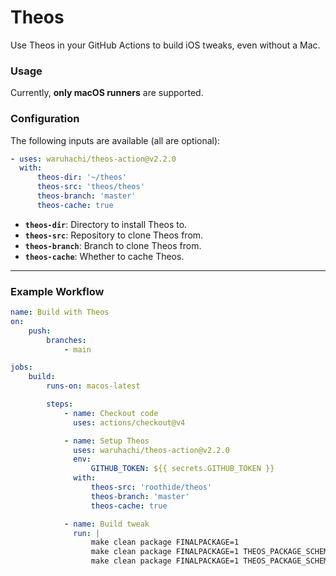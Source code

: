 # Theos

Use Theos in your GitHub Actions to build iOS tweaks, even without a Mac.

### Usage

Currently, **only macOS runners** are supported.

### Configuration

The following inputs are available (all are optional):

```yaml
- uses: waruhachi/theos-action@v2.2.0
  with:
      theos-dir: '~/theos'
      theos-src: 'theos/theos'
      theos-branch: 'master'
      theos-cache: true
```

-   **`theos-dir`**: Directory to install Theos to.
-   **`theos-src`**: Repository to clone Theos from.
-   **`theos-branch`**: Branch to clone Theos from.
-   **`theos-cache`**: Whether to cache Theos.

---

### Example Workflow

```yaml
name: Build with Theos
on:
    push:
        branches:
            - main

jobs:
    build:
        runs-on: macos-latest

        steps:
            - name: Checkout code
              uses: actions/checkout@v4

            - name: Setup Theos
              uses: waruhachi/theos-action@v2.2.0
              env:
                  GITHUB_TOKEN: ${{ secrets.GITHUB_TOKEN }}
              with:
                  theos-src: 'roothide/theos'
                  theos-branch: 'master'
                  theos-cache: true

            - name: Build tweak
              run: |
                  make clean package FINALPACKAGE=1
                  make clean package FINALPACKAGE=1 THEOS_PACKAGE_SCHEME=rootless
                  make clean package FINALPACKAGE=1 THEOS_PACKAGE_SCHEME=roothide
```
